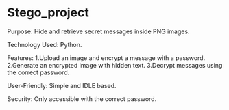 # Stego_project

Purpose: Hide and retrieve secret messages inside PNG images.

Technology Used: Python.

Features:
1.Upload an image and encrypt a message with a password.
2.Generate an encrypted image with hidden text.
3.Decrypt messages using the correct password.

User-Friendly: Simple and IDLE based.

Security: Only accessible with the correct password.
